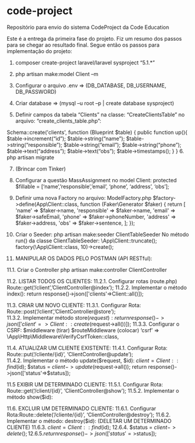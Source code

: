 # code-project
Repositório para envio do sistema CodeProject da Code Education

Este é a entrega da primeira fase do projeto.
Fiz um resumo dos passos para se chegar ao resultado final.
Segue então os passos para implementação do projeto:

1.	composer create-project laravel/laravel sysproject “5.1.*”

2.	php artisan make:model Client –m

3.	Configurar o arquivo .env => (DB_DATABASE, DB_USERNAME, DB_PASSWORD)

4.	Criar database => (mysql –u root –p | create database sysproject)

5.	Definir campos da tabela “Clients” na classe: “CreateClientsTable” no arquivo: “create_clients_table.php”:

Schema::create('clients', function (Blueprint $table) {
  public function up(){
      $table->increment(“id”);
      $table->string(“name”);
      $table->string(“responsible”);
      $table->string(“email”);
      $table->string(“phone”);
      $table->text(“address”);
      $table->text(“obs”);
      $table->timestamps();
  }
}
6.	php artisan migrate

7.	(Brincar com Tinker)

8.	Configurar a questão MassAssignment no model Client: 
protected $fillable = [‘name’,’responsible’,’email’, ‘phone’, ‘address’, ‘obs’];

9.	Definir uma nova Factory no arquivo: ModelFactory.php
$factory->define(App\Client::class, function (Faker\Generator $faker) {
    return [
        'name' => $faker->name,
        'responsible' => $faker->name,
        'email' => $faker->safeEmail,
        'phone' => $faker->phoneNumber,
        'address' => $faker->address,
        'obs'	=> $faker->sentence,
    ];
});

10.	Criar o Seeder:
php artisan make:seeder ClientTableSeeder
No método run() da classe ClientTableSeeder:
\App\Client::truncate();
        factory(\App\Client::class, 10)->create();

11.	MANIPULAR OS DADOS PELO POSTMAN (API RESTful):

  11.1.	Criar o Controller
      php artisan make:controller ClientController
  
  11.2.	 LISTAR TODOS OS CLIENTES:
    11.2.1.	Configurar rotas (route.php)
        Route::get(‘/client’,’ClientController@index’);
    11.2.2.	Implementar o método index(): 
        return response()->json(['clients'=>Client::all()]);

  11.3.	CRIAR UM NOVO CLIENTE:
    11.3.1.	Configurar Rota: 
      Route::post(‘/client’,’ClientController@store’);    
    11.3.2.	Implementar método store($request): 
      return response()->json(['client'=>Client::create($request->all())]);
    11.3.3.	Configurar o CSRF:
      $middleware (tirar)
      $routeMiddleware (colocar)
      ‘csrf’ => \App\Http\Middleware\VerifyCsrfToken::class,

  11.4.	ATUALIZAR UM CLIENTE EXISTENTE:
    11.4.1.	Configurar Rota: 
      Route::put(‘/cliente/{id}’, ‘ClientController@update’);    
    11.4.2.	Implementar o método update($request, $id): 
      $client = Client::find($id);
      $status = $client->update($request->all());
      return response()->json(['status'=>$status]);

  11.5	EXIBIR UM DETERMINADO CLIENTE:
    11.5.1.	Configurar Rota: Route::get(‘/client/{id}’, ‘ClientController@show’);
    11.5.2.	Implementar o método show($id): 
    
  11.6.	EXCLUIR UM DETERMINADO CLIENTE:
    11.6.1. Configurar Rota:Route::delete(‘/cliente/{id}’, ‘ClientController@destroy’);
    11.6.2.	Implementar o método: destroy($id): (DELETAR UM DETERMINADO CLIENTE)
    11.6.3.	$client = Client::find($id);
    12.6.4.	$status = $client->delete();
    12.6.5.	return response()->json(['status'=>$status]);

